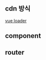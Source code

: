 ## cdn 방식

[vue loader](https://github.com/FranckFreiburger/vue3-sfc-loader)

## component

## router

